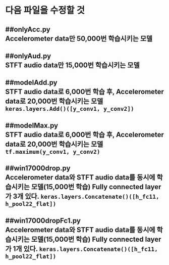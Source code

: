 다음 파일을 수정할 것
====================

##onlyAcc.py  
Accelerometer data만 50,000번 학습시키는 모델
---

##onlyAud.py  
STFT audio data만 15,000번 학습시키는 모델
---

##modelAdd.py  
STFT audio data로 6,000번 학습 후, 
Accelerometer data로 20,000번 학습시키는 모델 
`keras.layers.Add()([y_conv1, y_conv2])`
---

##modelMax.py  
STFT audio data로 6,000번 학습 후, 
Accelerometer data로 20,000번 학습시키는 모델 
`tf.maximum(y_conv1, y_conv2)`
---

##win17000drop.py  
Accelerometer data와 STFT audio data를 동시에 학습시키는 모델(15,000번 학습) 
Fully connected layer가 3개 있다. 
`keras.layers.Concatenate()([h_fc11, h_pool22_flat])`
---

##win17000dropFc1.py  
Accelerometer data와 STFT audio data를 동시에 학습시키는 모델(15,000번 학습) 
Fully connected layer가 1개 있다. 
`keras.layers.Concatenate()([h_fc11, h_pool22_flat])`
---
